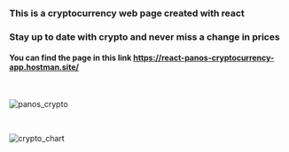### This is a cryptocurrency web page created with react

### Stay up to date with crypto and never miss a change in prices

#### You can find the page in this link https://react-panos-cryptocurrency-app.hostman.site/


<br>

![panos_crypto](https://user-images.githubusercontent.com/65974766/147004601-3b275e15-a3f5-4b77-b7fc-737132f50f9e.jpg)


<br>

![crypto_chart](https://user-images.githubusercontent.com/65974766/147004507-b54bdfc7-5847-4820-9dcf-3dbd6b297784.jpg)
